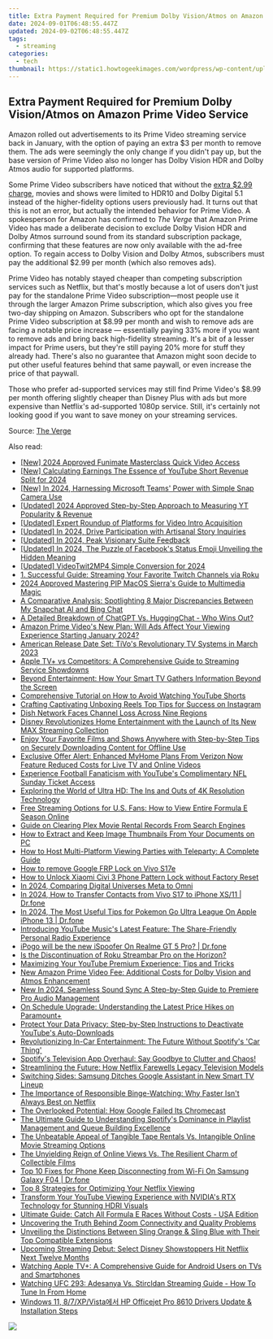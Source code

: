 ```yaml
---
title: Extra Payment Required for Premium Dolby Vision/Atmos on Amazon Prime Video Service
date: 2024-09-01T06:48:55.447Z
updated: 2024-09-02T06:48:55.447Z
tags:
  - streaming
categories:
  - tech
thumbnail: https://static1.howtogeekimages.com/wordpress/wp-content/uploads/2023/08/prime-video.jpg
---
```


## Extra Payment Required for Premium Dolby Vision/Atmos on Amazon Prime Video Service

Amazon rolled out advertisements to its Prime Video streaming service back in January, with the option of paying an extra $3 per month to remove them. The ads were seemingly the only change if you didn't pay up, but the base version of Prime Video also no longer has Dolby Vision HDR and Dolby Atmos audio for supported platforms.

 Some Prime Video subscribers have noticed that without the [extra $2.99 charge](https://easy-unlock-android.techidaily.com/in-2024-how-to-use-google-assistant-on-your-lock-screen-of-realme-11-5g-phone-by-drfone-android/), movies and shows were limited to HDR10 and Dolby Digital 5.1 instead of the higher-fidelity options users previously had. It turns out that this is not an error, but actually the intended behavior for Prime Video. A spokesperson for Amazon has confirmed to _The Verge_ that Amazon Prime Video has made a deliberate decision to exclude Dolby Vision HDR and Dolby Atmos surround sound from its standard subscription package, confirming that these features are now only available with the ad-free option. To regain access to Dolby Vision and Dolby Atmos, subscribers must pay the additional $2.99 per month (which also removes ads).

 Prime Video has notably stayed cheaper than competing subscription services such as Netflix, but that's mostly because a lot of users don't just pay for the standalone Prime Video subscription—most people use it through the larger Amazon Prime subscription, which also gives you free two-day shipping on Amazon. Subscribers who opt for the standalone Prime Video subscription at $8.99 per month and wish to remove ads are facing a notable price increase — essentially paying 33% more if you want to remove ads and bring back high-fidelity streaming. It's a bit of a lesser impact for Prime users, but they're still paying 20% more for stuff they already had. There's also no guarantee that Amazon might soon decide to put other useful features behind that same paywall, or even increase the price of that paywall.

 Those who prefer ad-supported services may still find Prime Video's $8.99 per month offering slightly cheaper than Disney Plus with ads but more expensive than Netflix's ad-supported 1080p service. Still, it's certainly not looking good if you want to save money on your streaming services.

 Source: [The Verge](https://www.theverge.com/24071417/amazon-prime-video-no-dolby-vision-atmos)

<ins class="adsbygoogle"
     style="display:block"
     data-ad-format="autorelaxed"
     data-ad-client="ca-pub-7571918770474297"
     data-ad-slot="1223367746"></ins>



<ins class="adsbygoogle"
     style="display:block"
     data-ad-client="ca-pub-7571918770474297"
     data-ad-slot="8358498916"
     data-ad-format="auto"
     data-full-width-responsive="true"></ins>

<span class="atpl-alsoreadstyle">Also read:</span>
<div><ul>
<li><a href="https://fox-helps.techidaily.com/new-2024-approved-funimate-masterclass-quick-video-access/"><u>[New] 2024 Approved  Funimate Masterclass  Quick Video Access</u></a></li>
<li><a href="https://youtube-blog.techidaily.com/alculating-earnings-the-essence-of-youtube-short-revenue-split-for-2024/"><u>[New] Calculating Earnings  The Essence of YouTube Short Revenue Split for 2024</u></a></li>
<li><a href="https://snapchat-videos.techidaily.com/new-in-2024-harnessing-microsoft-teams-power-with-simple-snap-camera-use/"><u>[New] In 2024, Harnessing Microsoft Teams' Power with Simple Snap Camera Use</u></a></li>
<li><a href="https://youtube-sure.techidaily.com/ed-2024-approved-step-by-step-approach-to-measuring-yt-popularity-and-revenue/"><u>[Updated] 2024 Approved  Step-by-Step Approach to Measuring YT Popularity & Revenue</u></a></li>
<li><a href="https://facebook-record-videos.techidaily.com/updated-expert-roundup-of-platforms-for-video-intro-acquisition/"><u>[Updated] Expert Roundup of Platforms for Video Intro Acquisition</u></a></li>
<li><a href="https://instagram-video-recordings.techidaily.com/updated-in-2024-drive-participation-with-artisanal-story-inquiries/"><u>[Updated] In 2024, Drive Participation with Artisanal Story Inquiries</u></a></li>
<li><a href="https://fox-info.techidaily.com/updated-in-2024-peak-visionary-suite-feedback/"><u>[Updated] In 2024, Peak Visionary Suite Feedback</u></a></li>
<li><a href="https://facebook-video-recording.techidaily.com/updated-in-2024-the-puzzle-of-facebooks-status-emoji-unveiling-the-hidden-meaning/"><u>[Updated] In 2024, The Puzzle of Facebook's Status Emoji  Unveiling the Hidden Meaning</u></a></li>
<li><a href="https://twitter-videos.techidaily.com/updated-videotwit2mp4-simple-conversion-for-2024/"><u>[Updated] VideoTwit2MP4  Simple Conversion for 2024</u></a></li>
<li><a href="https://media-tips.techidaily.com/1-successful-guide-streaming-your-favorite-twitch-channels-via-roku/"><u>1. Successful Guide: Streaming Your Favorite Twitch Channels via Roku</u></a></li>
<li><a href="https://extra-support.techidaily.com/2024-approved-mastering-pip-macos-sierras-guide-to-multimedia-magic/"><u>2024 Approved  Mastering PIP  MacOS Sierra's Guide to Multimedia Magic</u></a></li>
<li><a href="https://tech-haven.techidaily.com/a-comparative-analysis-spotlighting-8-major-discrepancies-between-my-snapchat-ai-and-bing-chat/"><u>A Comparative Analysis: Spotlighting 8 Major Discrepancies Between My Snapchat AI and Bing Chat</u></a></li>
<li><a href="https://tech-hub.techidaily.com/a-detailed-breakdown-of-chatgpt-vs-huggingchat-who-wins-out/"><u>A Detailed Breakdown of ChatGPT Vs. HuggingChat - Who Wins Out?</u></a></li>
<li><a href="https://media-tips.techidaily.com/amazon-prime-videos-new-plan-will-ads-affect-your-viewing-experience-starting-january-2024/"><u>Amazon Prime Video's New Plan: Will Ads Affect Your Viewing Experience Starting January 2024?</u></a></li>
<li><a href="https://media-tips.techidaily.com/american-release-date-set-tivos-revolutionary-tv-systems-in-march-2023/"><u>American Release Date Set: TiVo's Revolutionary TV Systems in March 2023</u></a></li>
<li><a href="https://media-tips.techidaily.com/apple-tvplus-vs-competitors-a-comprehensive-guide-to-streaming-service-showdowns/"><u>Apple TV+ vs Competitors: A Comprehensive Guide to Streaming Service Showdowns</u></a></li>
<li><a href="https://media-tips.techidaily.com/beyond-entertainment-how-your-smart-tv-gathers-information-beyond-the-screen/"><u>Beyond Entertainment: How Your Smart TV Gathers Information Beyond the Screen</u></a></li>
<li><a href="https://media-tips.techidaily.com/comprehensive-tutorial-on-how-to-avoid-watching-youtube-shorts/"><u>Comprehensive Tutorial on How to Avoid Watching YouTube Shorts</u></a></li>
<li><a href="https://extra-tips.techidaily.com/crafting-captivating-unboxing-reels-top-tips-for-success-on-instagram/"><u>Crafting Captivating Unboxing Reels  Top Tips for Success on Instagram</u></a></li>
<li><a href="https://media-tips.techidaily.com/dish-network-faces-channel-loss-across-nine-regions/"><u>Dish Network Faces Channel Loss Across Nine Regions</u></a></li>
<li><a href="https://media-tips.techidaily.com/disney-revolutionizes-home-entertainment-with-the-launch-of-its-new-max-streaming-collection/"><u>Disney Revolutionizes Home Entertainment with the Launch of Its New MAX Streaming Collection</u></a></li>
<li><a href="https://media-tips.techidaily.com/enjoy-your-favorite-films-and-shows-anywhere-with-step-by-step-tips-on-securely-downloading-content-for-offline-use/"><u>Enjoy Your Favorite Films and Shows Anywhere with Step-by-Step Tips on Securely Downloading Content for Offline Use</u></a></li>
<li><a href="https://media-tips.techidaily.com/exclusive-offer-alert-enhanced-myhome-plans-from-verizon-now-feature-reduced-costs-for-live-tv-and-online-videos/"><u>Exclusive Offer Alert: Enhanced MyHome Plans From Verizon Now Feature Reduced Costs for Live TV and Online Videos</u></a></li>
<li><a href="https://media-tips.techidaily.com/experience-football-fanaticism-with-youtubes-complimentary-nfl-sunday-ticket-access/"><u>Experience Football Fanaticism with YouTube's Complimentary NFL Sunday Ticket Access</u></a></li>
<li><a href="https://media-tips.techidaily.com/exploring-the-world-of-ultra-hd-the-ins-and-outs-of-4k-resolution-technology/"><u>Exploring the World of Ultra HD: The Ins and Outs of 4K Resolution Technology</u></a></li>
<li><a href="https://media-tips.techidaily.com/free-streaming-options-for-us-fans-how-to-view-entire-formula-e-season-online/"><u>Free Streaming Options for U.S. Fans: How to View Entire Formula E Season Online</u></a></li>
<li><a href="https://media-tips.techidaily.com/guide-on-clearing-plex-movie-rental-records-from-search-engines/"><u>Guide on Clearing Plex Movie Rental Records From Search Engines</u></a></li>
<li><a href="https://buynow-reviews.techidaily.com/how-to-extract-and-keep-image-thumbnails-from-your-documents-on-pc/"><u>How to Extract and Keep Image Thumbnails From Your Documents on PC</u></a></li>
<li><a href="https://media-tips.techidaily.com/how-to-host-multi-platform-viewing-parties-with-teleparty-a-complete-guide/"><u>How to Host Multi-Platform Viewing Parties with Teleparty: A Complete Guide</u></a></li>
<li><a href="https://blog-min.techidaily.com/how-to-remove-google-frp-lock-on-vivo-s17e-by-drfone-android-unlock-remove-google-frp/"><u>How to remove Google FRP Lock on Vivo S17e</u></a></li>
<li><a href="https://unlock-android.techidaily.com/how-to-unlock-xiaomi-civi-3-phone-pattern-lock-without-factory-reset-by-drfone-android/"><u>How to Unlock Xiaomi Civi 3 Phone Pattern Lock without Factory Reset</u></a></li>
<li><a href="https://extra-lessons.techidaily.com/in-2024-comparing-digital-universes-meta-to-omni/"><u>In 2024, Comparing Digital Universes  Meta to Omni</u></a></li>
<li><a href="https://android-transfer.techidaily.com/in-2024-how-to-transfer-contacts-from-vivo-s17-to-iphone-xs11-drfone-by-drfone-transfer-from-android-transfer-from-android/"><u>In 2024, How to Transfer Contacts from Vivo S17 to iPhone XS/11 | Dr.fone</u></a></li>
<li><a href="https://ios-pokemon-go.techidaily.com/in-2024-the-most-useful-tips-for-pokemon-go-ultra-league-on-apple-iphone-13-drfone-by-drfone-virtual-ios/"><u>In 2024, The Most Useful Tips for Pokemon Go Ultra League On Apple iPhone 13 | Dr.fone</u></a></li>
<li><a href="https://media-tips.techidaily.com/introducing-youtube-musics-latest-feature-the-share-friendly-personal-radio-experience/"><u>Introducing YouTube Music's Latest Feature: The Share-Friendly Personal Radio Experience</u></a></li>
<li><a href="https://pokemon-go-android.techidaily.com/ipogo-will-be-the-new-ispoofer-on-realme-gt-5-pro-drfone-by-drfone-virtual-android/"><u>iPogo will be the new iSpoofer On Realme GT 5 Pro? | Dr.fone</u></a></li>
<li><a href="https://media-tips.techidaily.com/is-the-discontinuation-of-roku-streambar-pro-on-the-horizon/"><u>Is the Discontinuation of Roku Streambar Pro on the Horizon?</u></a></li>
<li><a href="https://media-tips.techidaily.com/maximizing-your-youtube-premium-experience-tips-and-tricks/"><u>Maximizing Your YouTube Premium Experience: Tips and Tricks</u></a></li>
<li><a href="https://media-tips.techidaily.com/new-amazon-prime-video-fee-additional-costs-for-dolby-vision-and-atmos-enhancement/"><u>New Amazon Prime Video Fee: Additional Costs for Dolby Vision and Atmos Enhancement</u></a></li>
<li><a href="https://audio-editing.techidaily.com/new-in-2024-seamless-sound-sync-a-step-by-step-guide-to-premiere-pro-audio-management/"><u>New In 2024, Seamless Sound Sync A Step-by-Step Guide to Premiere Pro Audio Management</u></a></li>
<li><a href="https://media-tips.techidaily.com/on-schedule-upgrade-understanding-the-latest-price-hikes-on-paramountplus/"><u>On Schedule Upgrade: Understanding the Latest Price Hikes on Paramount+</u></a></li>
<li><a href="https://media-tips.techidaily.com/protect-your-data-privacy-step-by-step-instructions-to-deactivate-youtubes-auto-downloads/"><u>Protect Your Data Privacy: Step-by-Step Instructions to Deactivate YouTube's Auto-Downloads</u></a></li>
<li><a href="https://media-tips.techidaily.com/revolutionizing-in-car-entertainment-the-future-without-spotifys-car-thing/"><u>Revolutionizing In-Car Entertainment: The Future Without Spotify's 'Car Thing'</u></a></li>
<li><a href="https://media-tips.techidaily.com/spotifys-television-app-overhaul-say-goodbye-to-clutter-and-chaos/"><u>Spotify's Television App Overhaul: Say Goodbye to Clutter and Chaos!</u></a></li>
<li><a href="https://media-tips.techidaily.com/streamlining-the-future-how-netflix-farewells-legacy-television-models/"><u>Streamlining the Future: How Netflix Farewells Legacy Television Models</u></a></li>
<li><a href="https://media-tips.techidaily.com/switching-sides-samsung-ditches-google-assistant-in-new-smart-tv-lineup/"><u>Switching Sides: Samsung Ditches Google Assistant in New Smart TV Lineup</u></a></li>
<li><a href="https://media-tips.techidaily.com/the-importance-of-responsible-binge-watching-why-faster-isnt-always-best-on-netflix/"><u>The Importance of Responsible Binge-Watching: Why Faster Isn't Always Best on Netflix</u></a></li>
<li><a href="https://media-tips.techidaily.com/the-overlooked-potential-how-google-failed-its-chromecast/"><u>The Overlooked Potential: How Google Failed Its Chromecast</u></a></li>
<li><a href="https://media-tips.techidaily.com/the-ultimate-guide-to-understanding-spotifys-dominance-in-playlist-management-and-queue-building-excellence/"><u>The Ultimate Guide to Understanding Spotify's Dominance in Playlist Management and Queue Building Excellence</u></a></li>
<li><a href="https://media-tips.techidaily.com/the-unbeatable-appeal-of-tangible-tape-rentals-vs-intangible-online-movie-streaming-options/"><u>The Unbeatable Appeal of Tangible Tape Rentals Vs. Intangible Online Movie Streaming Options</u></a></li>
<li><a href="https://media-tips.techidaily.com/the-unyielding-reign-of-online-views-vs-the-resilient-charm-of-collectible-films/"><u>The Unyielding Reign of Online Views Vs. The Resilient Charm of Collectible Films</u></a></li>
<li><a href="https://howto.techidaily.com/top-10-fixes-for-phone-keep-disconnecting-from-wi-fi-on-samsung-galaxy-f04-drfone-by-drfone-fix-android-problems-fix-android-problems/"><u>Top 10 Fixes for Phone Keep Disconnecting from Wi-Fi On Samsung Galaxy F04 | Dr.fone</u></a></li>
<li><a href="https://media-tips.techidaily.com/top-8-strategies-for-optimizing-your-netflix-viewing/"><u>Top 8 Strategies for Optimizing Your Netflix Viewing</u></a></li>
<li><a href="https://media-tips.techidaily.com/transform-your-youtube-viewing-experience-with-nvidias-rtx-technology-for-stunning-hdri-visuals/"><u>Transform Your YouTube Viewing Experience with NVIDIA's RTX Technology for Stunning HDRI Visuals</u></a></li>
<li><a href="https://media-tips.techidaily.com/ultimate-guide-catch-all-formula-e-races-without-costs-usa-edition/"><u>Ultimate Guide: Catch All Formula E Races Without Costs - USA Edition</u></a></li>
<li><a href="https://techno-recovery.techidaily.com/uncovering-the-truth-behind-zoom-connectivity-and-quality-problems/"><u>Uncovering the Truth Behind Zoom Connectivity and Quality Problems</u></a></li>
<li><a href="https://media-tips.techidaily.com/unveiling-the-distinctions-between-sling-orange-and-sling-blue-with-their-top-compatible-extensions/"><u>Unveiling the Distinctions Between Sling Orange & Sling Blue with Their Top Compatible Extensions</u></a></li>
<li><a href="https://media-tips.techidaily.com/upcoming-streaming-debut-select-disney-showstoppers-hit-netflix-next-twelve-months/"><u>Upcoming Streaming Debut: Select Disney Showstoppers Hit Netflix Next Twelve Months</u></a></li>
<li><a href="https://media-tips.techidaily.com/watching-apple-tvplus-a-comprehensive-guide-for-android-users-on-tvs-and-smartphones/"><u>Watching Apple TV+: A Comprehensive Guide for Android Users on TVs and Smartphones</u></a></li>
<li><a href="https://media-tips.techidaily.com/watching-ufc-293-adesanya-vs-stircldan-streaming-guide-how-to-tune-in-from-home/"><u>Watching UFC 293: Adesanya Vs. Stircldan Streaming Guide - How To Tune In From Home</u></a></li>
<li><a href="https://hardware-updates.techidaily.com/windows-11-87xpvista-hp-officejet-pro-8610-drivers-update-and-installation-steps/"><u>Windows 11, 8/7/XP/Vista에서 HP Officejet Pro 8610 Drivers Update & Installation Steps</u></a></li>
</ul></div>

<!-- affiliate ads begin -->
<a href="https://shop.mondly.com/affiliate.php?ACCOUNT=ATISTUDI&AFFILIATE=108875&PATH=https%3A%2F%2Fwww.mondly.com%3FAFFILIATE%3D108875%26RESOURCE%3D%2BBusiness%2B970x90%2B"><img src="https://secure.avangate.com/images/merchant/69c418c33ec2e1a4267fa9bb77fa1428/business-970x90.gif" border="0"></a>
<!-- affiliate ads end -->